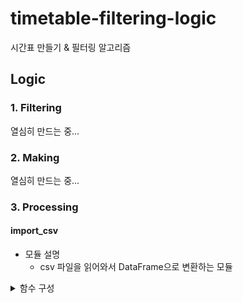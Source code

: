 # timetable-filtering-logic
시간표 만들기 &amp; 필터링 알고리즘

## Logic

### 1. Filtering
열심히 만드는 중...

### 2. Making
열심히 만드는 중...

### 3. Processing
#### import_csv
- 모듈 설명
  - csv 파일을 읽어와서 DataFrame으로 변환하는 모듈
<details>
  <summary>함수 구성</summary>
  
  ##### get_department_dict

  - 현재 저장된 csv 파일명에 따라 학부과-전공명 <-> id dict, list를 만드는 함수
  - **input** 저장된 csv 파일의 경로
  - **output** 학부과-전공명 -> id dict, id -> 학부과-전공명 list

  ##### import_csv
  - csv 파일들을 DataFrame으로 읽어와서 list로 반환하는 함수
  - **input** csv 파일의 경로
  - **output** DataFrame list

</details>
